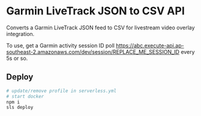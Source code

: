 # Garmin LiveTrack JSON to CSV API
 
Converts a Garmin LiveTrack JSON feed to CSV for livestream video overlay integration.

To use, get a Garmin activity session ID poll https://abc.execute-api.ap-southeast-2.amazonaws.com/dev/session/REPLACE_ME_SESSION_ID every 5s or so.

## Deploy

```sh
# update/remove profile in serverless.yml
# start docker
npm i
sls deploy
```
